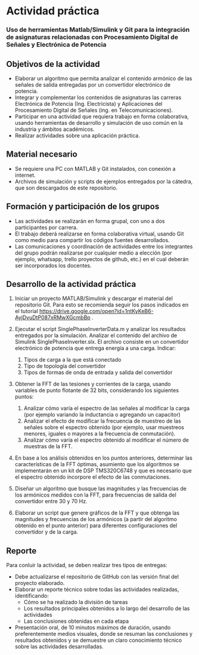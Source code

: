 # Actividad práctica

### Uso de herramientas Matlab/Simulink y Git para la integración de asignaturas relacionadas con Procesamiento Digital de Señales y Electrónica de Potencia

## Objetivos de la actividad
- Elaborar un algoritmo que permita analizar el contenido armónico de las señales de salida entregadas por un convertidor electrónico de potencia. 
- Integrar y complementar los contenidos de asignaturas las carreras Electrónica de Potencia (Ing. Electricista) y Aplicaciones del Procesamiento Digital de Señales (ing. en Telecomunicaciones).
- Participar en una actividad que requiera trabajo en forma colaborativa, usando herramientas de desarrollo y simulación de uso común en la industria y ámbitos académicos.
- Realizar actividades sobre una aplicación práctica.

## Material necesario
- Se requiere una PC con MATLAB y Git instalados, con conexión a internet.
- Archivos de simulación y scripts de ejemplos entregados por la cátedra, que son descargados de este repositorio. 

## Formación y participación de los grupos
- Las actividades se realizarán en forma grupal, con uno a dos participantes por carrera.
- El trabajo deberá realizarse en forma colaborativa virtual, usando Git como medio para compartir los códigos fuentes desarrollados. 
- Las comunicaciones y coordinación de actividades entre los integrantes del grupo podrán realizarse por cualquier medio a elección (por ejemplo, whatsapp, trello proyectos de github, etc.) en el cual deberán ser incorporados los docentes.

## Desarrollo de la actividad práctica

1) Iniciar un proyecto MATLAB/Simulink y descargar el material del repositorio Git. Para esto se recomienda seguir los pasos indicados en el tutorial https://drive.google.com/open?id=1ntKyKeB6-AyjDvuDtP087xRMwXGcmbBp . 

2) Ejecutar el script SinglePhaseInverterData.m y analizar los resultados entregados por la simulación. Analizar el contenido del archivo de Simulink SinglePhaseInverter.slx. El archivo consiste en un convertidor electrónico de potencía que entrega energía a una carga. Indicar:
   1. Tipos de carga a la que está conectado
   2. Tipo de topología del convertidor
   3. Tipos de formas de onda de entrada y salida del convertidor

3) Obtener la FFT de las tesiones y corrientes de la carga, usando variables de punto flotante de 32 bits, considerando los siguientes puntos:
   1. Analizar cómo varía el espectro de las señales al modificar la carga (por ejemplo variando la inductancia o agregando un capacitor)
   2. Analizar el efecto de modificar la frecuencia de muestreo de las señales sobre el espectro obtenido (por ejemplo, usar muestreos menores, iguales o mayores a la frecuencia de conmutación). 
   2. Analizar cómo varía el espectro obtenido al modificar el número de muestras de la FFT.

4) En base a los análisis obtenidos en los puntos anteriores, determinar las características de la FFT óptimas, asumiento que los algoritmos se implementarán en un kit de DSP TMS320C6748 y que es necesario que el espectro obtenido incorpore el efecto de las conmutaciones. 
  
4) Diseñar un algoritmo que busque las magnitudes y las frecuencias de los armónicos medidos con la FFT, para frecuencias de salida del convertidor entre 30 y 70 Hz. 

5) Elaborar un script que genere gráficos de la FFT y que obtenga las magnitudes y frecuencias de los armónicos (a partir del algoritmo obtenido en el punto anterior) para diferentes configuraciones del convertidor y de la carga.
 
## Reporte
Para conluir la actividad, se deben realizar tres tipos de entregas: 
- Debe actualizarse el repositorio de GitHub con las versión final del proyecto elaborado. 
- Elaborar un reporte técnico sobre todas las actividades realizadas, identificando: 
  - Cómo se ha realizado la división de tareas
  - Los resultados principales obtenidos a lo largo del desarrollo de las actividades
  - Las conclusiones obtenidas en cada etapa
- Presentación oral, de 10 minutos máximos de duración, usando preferentemente medios visuales, donde se resuman las conclusiones y resultados obtenidos y se demuestre un claro conocimiento técnico sobre las actividades desarrolladas.
